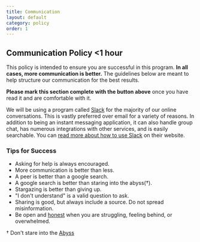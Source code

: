 ```yaml
---
title: Communication
layout: default
category: policy
order: 1
---
```


## Communication Policy <time class='estimate'>&lt;1 hour</time>

This policy is intended to ensure you are successful in this program. **In all cases, more communication is better.** The guidelines below are meant to help structure our communication for the best results.

**Please mark this section complete with the button above** once you have read it and are comfortable with it.

We will be using a program called [Slack](https://slack.com/downloads) for the majority of our online conversations. This is vastly preferred over email for a variety of reasons. In addition to being an instant messaging application, it can also handle group chat, has numerous integrations with other services, and is easily searchable. You can [read more about how to use Slack](https://get.slack.help/hc/en-us/categories/202622877-Slack-Guides) on their website.

### Tips for Success

* Asking for help is always encouraged.
* More communication is better than less.
* A peer is better than a google search.
* A google search is better than staring into the abyss(†).
* Stargazing is better than giving up.
* "I don't understand" is a valid question to ask.
* Sharing is good, but always include a source. Do not spread misinformation.
* Be open and [honest](honesty.html) when you are struggling, feeling behind, or overwhelmed.

† Don't stare into the [Abyss](http://blog.8thlight.com/justin-herrick/2012/09/18/adapting-to-change.html)
